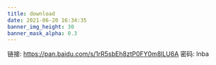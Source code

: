 ```yaml
---
title: download
date: 2021-06-20 16:34:35
banner_img_height: 30
banner_mask_alpha: 0.3
---
```


链接: https://pan.baidu.com/s/1rR5sbEh8ztP0FY0m8lLU6A 密码: lnba
